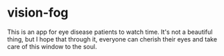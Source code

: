# vision-fog
This is an app for eye disease patients to watch time. It's not a beautiful thing, but I hope that through it, everyone can cherish their eyes and take care of this window to the soul.
